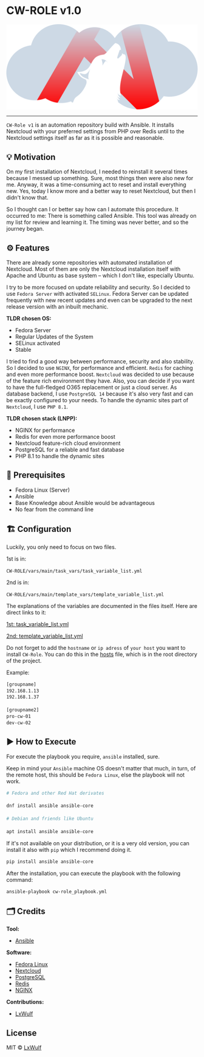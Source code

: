 # CW-ROLE v1.0

![logo](docs/src/logo_cw_role_optimized.svg)

---

`CW-Role v1` is an automation repository build with Ansible. It
installs Nextcloud with your preferred settings from PHP over
Redis until to the Nextcloud settings itself as far as it is
possible and reasonable.

## 💡 Motivation

On my first installation of Nextcloud, I needed to reinstall
it several times because I messed up something. Sure, most
things then were also new for me. Anyway, it was a
time-consuming act to reset and install everything new. Yes,
today I know more and a better way to reset Nextcloud, but
then I didn't know that.

So I thought can I or better say how can I automate this
procedure. It occurred to me: There is something called
Ansible. This tool was already on my list for review and
learning it. The timing was never better, and so the journey
began.

## ⚙️ Features

There are already some repositories with automated
installation of Nextcloud. Most of them are only the Nextcloud
installation itself with Apache and Ubuntu as base system –
which I don't like, especially Ubuntu.

I try to be more focused on update reliability and security.
So I decided to use `Fedora Server` with activated `SELinux`.
Fedora Server can be updated frequently with new recent
updates and even can be upgraded to the next release version
with an inbuilt mechanic.

**TLDR chosen OS:**

- Fedora Server
- Regular Updates of the System
- SELinux activated
- Stable

I tried to find a good way between performance, security and
also stability. So I decided to use `NGINX`, for performance
and efficient. `Redis` for caching and even more performance
boost. `Nextcloud` was decided to use because of the feature
rich environment they have. Also, you can decide if you want
to have the full-fledged O365 replacement or just a cloud
server.
As database backend, I use `PostgreSQL 14` because it's also very
fast and can be exactly configured to your needs. To handle
the dynamic sites part of `Nextcloud`, I use `PHP 8.1`.

**TLDR chosen stack (LNPP):**

- NGINX for performance
- Redis for even more performance boost
- Nextcloud feature-rich cloud environment
- PostgreSQL for a reliable and fast database
- PHP 8.1 to handle the dynamic sites

## 🧰 Prerequisites

- Fedora Linux (Server)
- Ansible
- Base Knowledge about Ansible would be advantageous
- No fear from the command line

## 🏗️ Configuration

Luckily, you only need to focus on two files.

1st is in:

`CW-ROLE/vars/main/task_vars/task_variable_list.yml`

2nd is in:

`CW-ROLE/vars/main/template_vars/template_variable_list.yml`

The explanations of the variables are documented in the files
itself. Here are direct links to it:

[1st: task_variable_list.yml](CW-ROLE/vars/main/task_vars/task_variable_list.yml)

[2nd: template_variable_list.yml](CW-ROLE/vars/main/task_vars/task_variable_list.yml)

Do not forget to add the `hostname` or `ip adress` of
`your host` you want to install `CW-Role`. You can do this in the [hosts](hosts) file, which is in the root directory of the project.

Example:

```bash
[groupname]
192.168.1.13
192.168.1.37

[groupname2]
pro-cw-01
dev-cw-02
```

## ▶️ How to Execute

For execute the playbook you require, `ansible` installed, sure.

Keep in mind your `Ansible` machine OS doesn't matter that
much, in turn, of the remote host, this should be `Fedora
Linux`, else the playbook will not work.

```bash
# Fedora and other Red Hat derivates

dnf install ansible ansible-core

# Debian and friends like Ubuntu

apt install ansible ansible-core
```

If it's not available on your distribution, or it is a very old
version, you can install it also with `pip` which I recommend doing it.

```bash
pip install ansible ansible-core
```

After the installation, you can execute the playbook with the
following command:

```bash
ansible-playbook cw-role_playbook.yml
```

## 🗂️ Credits

**Tool:**

- [Ansible](https://github.com/ansible/ansible)

**Software:**

- [Fedora Linux](https://getfedora.org/)
- [Nextcloud](https://github.com/nextcloud/server)
- [PostgreSQL](https://www.postgresql.org/)
- [Redis](https://redis.io/)
- [NGINX](https://www.nginx.com/)

**Contributions:**

- [LxWulf](https://github.com/lxwulf)

## License

MIT © [LxWulf](https://github.com/lxwulf)
